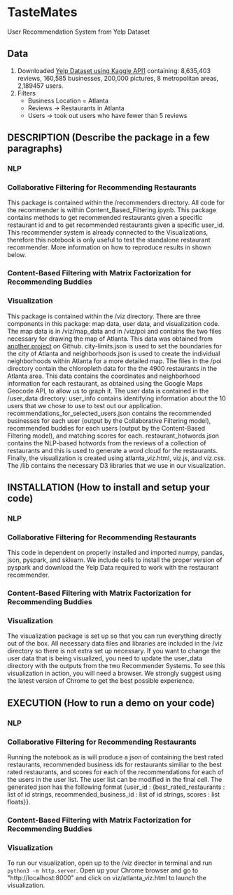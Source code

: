 # TasteMates
User Recommendation System from Yelp Dataset

## Data
1. Downloaded [Yelp Dataset using Kaggle API](https://www.kaggle.com/yelp-dataset/yelp-dataset)[1] containing: 8,635,403 reviews, 160,585 businesses, 200,000 pictures, 8 metropolitan areas, 2,189457 users.
2. Filters
    - Business Location = Atlanta
    - Reviews  -> Restaurants in Atlanta
    - Users -> took out users who have fewer than 5 reviews

## DESCRIPTION (Describe the package in a few paragraphs)
### NLP
### Collaborative Filtering for Recommending Restaurants
This package is contained within the /recommenders directory. All code for the recommender is within Content_Based_Filtering.ipynb. This package contains methods to get recommended restaurants given a specific restaurant id and to get recommended restaurants given a specific user_id. This recommender system is already connected to the Visualizations, therefore this notebook is only useful to test the standalone restaurant recommender. More information on how to reproduce results in shown below. 
### Content-Based Filtering with Matrix Factorization for Recommending Buddies
### Visualization
This package is contained within the /viz directory. There are three components in this package: map data, user data, and visualization code. The map data is in /viz/map_data and in /viz/poi   and contains the two files necessary for drawing the map of Atlanta. This data was obtained from [another project](https://gist.github.com/rgdonohue/366468f3f5f19a83303d7b2fbbfa2ece) on Github. city-limits.json is used to set the boundaries for the city of Atlanta and neighborhoods.json is used to create the individual neighborhoods within Atlanta for a more detailed map. The files in the /poi directory contain the chloropleth data for the the 4900 restaurants in the Atlanta area. This data contains the coordinates and neighborhood information for each restaurant, as obtained using the Google Maps Geocode API, to allow us to graph it. The user data is contained in the /user_data directory: user_info contains identifying information about the 10 users that we chose to use to test out our application. recommendations_for_selected_users.json contains the recommended businesses for each user (output by the Collaborative Filtering model), recommended buddies for each users (output by the Content-Based Filtering model), and matching scores for each. restaurant_hotwords.json contains the NLP-based hotwords from the reviews of a collection of restaurants and this is used to generate a word cloud for the restaurants. Finally, the visualization is created using atlanta_viz.html, viz.js, and viz.css. The /lib contains the necessary D3 libraries that we use in our visualization.


## INSTALLATION (How to install and setup your code)
### NLP
### Collaborative Filtering for Recommending Restaurants
This code in dependent on properly installed and imported numpy, pandas, json, pyspark, and sklearn. We include cells to install the proper version of pyspark and download the Yelp Data required to work with the restaurant recommender. 
### Content-Based Filtering with Matrix Factorization for Recommending Buddies
### Visualization
The visualization package is set up so that you can run everything directly out of the box. All necessary data files and libraries are included in the /viz directory so there is not extra set up necessary. If you want to change the user data that is being visualized, you need to update the user_data directory with the outputs from the two Recommender Systems. To see this visualization in action, you will need a browser. We strongly suggest using the latest version of Chrome to get the best possible experience.

## EXECUTION (How to run a demo on your code)
### NLP
### Collaborative Filtering for Recommending Restaurants
Running the notebook as is will produce a json of containing the best rated restaurants, recommended business ids for restaurants similiar to the best rated restaurants, and scores for each of the recommendations for each of the users in the user list. The user list can be modified in the final cell. The generated json has the following format {user_id : {best_rated_restaurants : list of id strings, recommended_business_id : list of id strings, scores : list floats}}. 
### Content-Based Filtering with Matrix Factorization for Recommending Buddies
### Visualization
To run our visualization, open up to the /viz director in terminal and run ```python3 -m http.server```.
Open up your Chrome browser and go to "http://localhost:8000" and click on viz/atlanta_viz.html to launch the visualization.

[1]: https://www.kaggle.com/yelp-dataset/yelp-dataset

